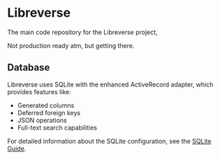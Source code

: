 # Libreverse

The main code repository for the Libreverse project,

Not production ready atm, but getting there.

## Database

Libreverse uses SQLite with the enhanced ActiveRecord adapter, which provides features like:

- Generated columns
- Deferred foreign keys
- JSON operations
- Full-text search capabilities

For detailed information about the SQLite configuration, see the [SQLite Guide](documentation/sqlite_guide.md).
